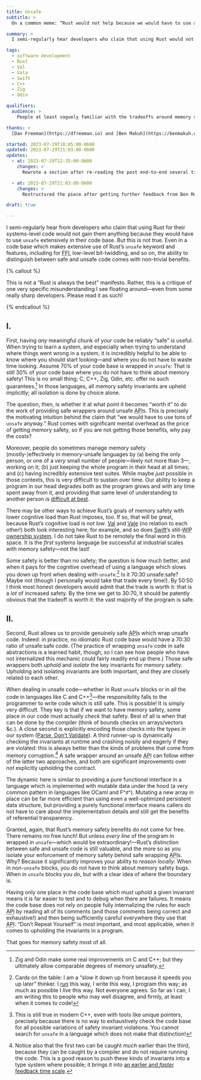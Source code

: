 ```yaml
---
title: Unsafe
subtitle: >
  On a common meme: “Rust would not help because we would have to use a lot of `unsafe`”.

summary: >
  I semi-regularly hear developers who claim that using Rust would not gain them anything because they would have to use `unsafe`. But this is not true. Local reasoning matters.

tags:
  - software development
  - Rust
  - Val
  - Vala
  - Swift
  - C++
  - Zig
  - Odin

qualifiers:
  audience: >
    People at least vaguely familiar with the tradeoffs around memory safety in “systems” languages like Rust, C++, Zig, Odin, etc.

thanks: >
  [Dan Freeman](https://dfreeman.io) and [Ben Makuh](https://benmakuh.com) reviewed drafts of this post before publication and it is better for their input! (Mistakes and infelicities remain all my own, of course.)

started: 2023-07-29T10:05:00-0600
updated: 2023-07-29T21:03:00-0600
updates:
  - at: 2023-07-29T12:35:00-0600
    changes: >
      Rewrote a section after re-reading the post end-to-end several times and getting feedback from Dan Freeman.

  - at: 2023-07-29T21:03:00-0600
    changes: >
      Restructured the piece after getting further feedback from Ben Makuh.

draft: true

---
```


I semi-regularly hear from developers who claim that using Rust for their systems-level code would not gain them anything because they would have to use `unsafe` extensively in their code base. But this is not true. Even in a code base which makes extensive use of Rust’s `unsafe` keyword and features, including for <abbr title="foreign function interface">FFI</abbr>, low-level bit-twiddling, and so on, the ability to distinguish between safe and unsafe code comes with non-trivial benefits.


{% callout %}

This is not a “Rust is always the best” manifesto. Rather, this is a critique of one very specific misunderstanding I see floating around—even from some really sharp developers. Please read it as such!

{% endcallout %}

## I.

First, having *any* meaningful chunk of your code be reliably “safe” is useful. When trying to learn a system, and especially when trying to understand where things went wrong in a system, it is incredibly helpful to be able to know where you should start looking—and where you do not have to waste time looking. Assume 70% of your code base is wrapped in `unsafe`: That is still 30% of your code base where you do not have to think about memory safety! This is no small thing; C, C++, Zig, Odin, etc. offer no such guarantees.[^improved] In those languages, all memory safety invariants are upheld implicitly; all isolation is done by choice alone.

The question, then, is whether it at what point it becomes “worth it” to do the work of providing safe wrappers around unsafe <abbr title="application programming interface">API</abbr>s. This is precisely the motivating intuition behind the claim that “we would have to use tons of `unsafe` anyway.” Rust comes with significant mental overhead as the price of getting memory safety, so if you are not getting those benefits, why pay the costs?

Moreover, people do sometimes manage memory safety (mostly-)effectively in memory-unsafe languages by (a) being the only person, or one of a *very* small number of people—likely not more than 3—, working on it; (b) just keeping the whole program in their head at all times; and (c) having incredibly extensive test suites. While maybe *just* possible in those contexts, this is very difficult to sustain over time. Our ability to keep a program in our head degrades both as the program grows and with any time spent away from it, and providing that same level of understanding to another person is [difficult at best][naur].

[naur]: https://cdn.chriskrycho.com/file/chriskrycho-com/resources/naur1985programming.pdf

<aside>

There may be other ways to achieve Rust’s goals of memory safety with lower cognitive load than Rust imposes, too. If so, that will be great, because Rust’s cognitive load is *not low*. [Val][val] and [Vale][vale] (no relation to each other!) both look interesting here, for example, and so does [Swift][swift]’s still-<abbr title="work-in-progress">WIP</abbr> [ownership system][swift-ownership]. I do not take Rust to be remotely the final word in this space. It is the *first* systems language be successful at industrial scales with memory safety—not the last!

[val]: https://www.val-lang.dev
[vale]: https://vale.dev
[swift]: https://www.swift.org
[swift-ownership]: https://github.com/apple/swift/blob/main/docs/OwnershipManifesto.md

</aside>

Some safety is better than no safety; the question is how much better, and when it pays for the cognitive overhead of using a language which slows you down up front when dealing with `unsafe`.[^cards] Is it 70:30 unsafe:safe? Maybe not (though I personally would take that trade every time!). By 50:50 I think most honest developers would admit that the trade is worth it: that is a *lot* of increased safety. By the time we get to 30:70, it should be patently obvious that the tradeoff is worth it: the vast majority of the program is safe.

## II.

Second, Rust allows us to provide genuinely safe <abbr title="application programming interface">API</abbr>s which wrap unsafe code. Indeed: in practice, no idiomatic Rust code base would have a 70:30 ratio of unsafe:safe code. (The practice of wrapping `unsafe` code in safe abstractions is a learned habit, though, so I can see how people who have not internalized this mechanic could fairly readily end up there.) Those safe wrappers both *uphold* and *isolate* the key invariants for memory safety. Upholding and isolating invariants are both important, and they are closely related to each other.

When dealing in unsafe code—whether in Rust `unsafe` blocks or in all the code in languages like C and C++[^modern-cpp]—the responsibility falls to the programmer to write code which is still safe. This is possible! It is simply very difficult. They key is that if we want to have memory safety, some place in our code must actually *check* that safety. Best of all is when that can be done by the compiler (think of bounds checks on arrays/vectors &c.). A close second is explicitly encoding those checks into the types in our system ([Parse, Don’t Validate][pdv]). A third runner-up is dynamically checking the invariants at runtime and crashing noisily and eagerly if they are violated: this is always better than the kinds of problems that come from memory corruption.[^cycle-time] A safe wrapper around an unsafe <abbr title="application programming interface">API</abbr> can follow either of the latter two approaches, and both are significant improvements over *not* explicitly upholding the contract.

[pdv]: https://lexi-lambda.github.io/blog/2019/11/05/parse-don-t-validate/

The dynamic here is similar to providing a pure functional interface in a language which is implemented with mutable data under the hood (a very common pattern in languages like OCaml and F^♯^). Mutating a new array in place can be far more efficient than using even a well-optimized persistent data structure, but providing a purely functional interface means callers do not have to care about the implementation details and still get the benefits of referential transparency.

Granted, again, that Rust’s memory safety benefits do not come for free. There remains no free lunch! But unless *every line* of the program in wrapped in `unsafe`—which would be extraordinary!—Rust’s distinction between safe and unsafe code is still valuable, and the more so as you isolate your enforcement of memory safety behind safe wrapping <abbr title="application programming interface">API</abbr>s. Why? Because it significantly improves your ability to *reason locally*: When in non-`unsafe` blocks, you do not have to think about memory safety bugs. When in `unsafe` blocks you *do*, but with a clear idea of where the boundary is.

Having only one place in the code base which must uphold a given invariant means it is far easier to test and to debug when there are failures. It means the code base does not rely on people fully internalizing the rules for each <abbr title="application programming interface">API</abbr> by reading all of its comments (and those comments being correct and exhaustive!) and then being sufficiently careful everywhere they use that <abbr title="application programming interface">API</abbr>. “Don’t Repeat Yourself” is most important, and most applicable, when it comes to upholding the invariants in a program.

That goes for memory safety most of all.


[^modern-cpp]: This is still true in modern C++, even with tools like unique pointers, precisely because there is no way to exhaustively check the code base for all possible variations of safety invariant violations. You cannot search for `unsafe` in a language which does not make that distinction!

[^cycle-time]: Notice also that the first two can be caught *much* earlier than the third, because they can be caught by a compiler and do not require running the code. This is a good reason to push these kinds of invariants into a type system where possible; it brings it into [an earlier and *faster* feedback time scale][time-scale].

[time-scale]: https://v4.chriskrycho.com/2018/scales-of-feedback-time-in-software-development.html

[^improved]: Zig and Odin make some real improvements on C and C++; but they ultimately allow comparable degrees of memory unsafety.

[^cards]: Cards on the table: I am a “slow it down up front because it speeds you up later” thinker. I [run][80-20] this way, I write this way, I program this way; as much as possible I *live* this way. Not everyone agrees. So far as I can, I am writing this to people who may well disagree, and firmly, at least when it comes to code!

[80-20]: https://www.8020endurance.com
